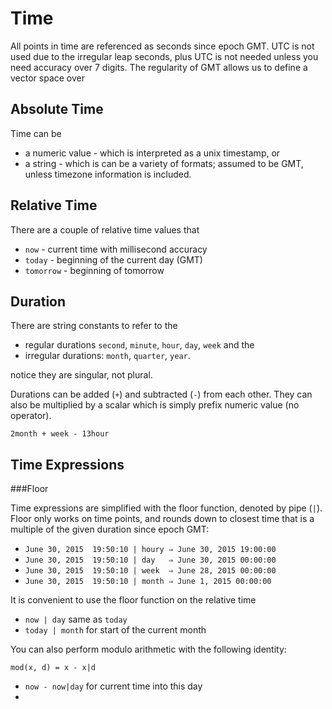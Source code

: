 Time
====

All points in time are referenced as seconds since epoch GMT.  UTC is not used due to the irregular leap seconds, plus UTC is not needed unless you need accuracy over 7 digits.   The regularity of GMT allows us to define a vector space over 


Absolute Time
-------------

Time can be 

* a numeric value - which is interpreted as a unix timestamp, or 
* a string - which is can be a variety of formats; assumed to be GMT, unless timezone information is included.     

Relative Time
-------------

There are a couple of relative time values that

* `now` - current time with millisecond accuracy 
* `today` - beginning of the current day (GMT)
* `tomorrow` - beginning of tomorrow 

Duration
--------

There are string constants to refer to the 

* regular durations `second`, `minute`, `hour`, `day`, `week` and the 
* irregular durations: `month`, `quarter`, `year`.
 
notice they are singular, not plural. 

Durations can be added (`+`) and subtracted (`-`) from each other.  They can also be multiplied by a scalar which is simply prefix numeric value (no operator).

	2month + week - 13hour



Time Expressions
----------------

###Floor

Time expressions are simplified with the floor function, denoted by pipe (`|`).   Floor only works on time points, and rounds down to closest time that is a multiple of the given duration since epoch GMT:

* `June 30, 2015  19:50:10 | houry ⇒ June 30, 2015 19:00:00` 
* `June 30, 2015  19:50:10 | day   ⇒ June 30, 2015 00:00:00`
* `June 30, 2015  19:50:10 | week  ⇒ June 28, 2015 00:00:00`
* `June 30, 2015  19:50:10 | month ⇒ June 1, 2015 00:00:00` 

It is convenient to use the floor function on the relative time 

* `now | day`  same as `today`
* `today | month` for start of the current month

You can also perform modulo arithmetic with the following identity:

	mod(x, d) = x - x|d

* `now - now|day` for current time into this day 
*  


 




